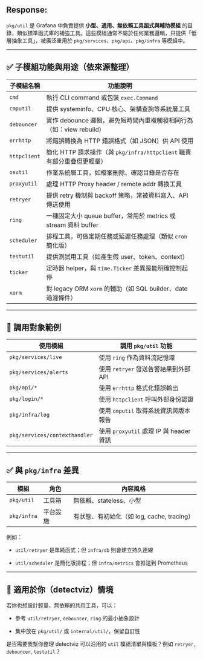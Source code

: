 ## Response:
`pkg/util` 是 Grafana 中負責提供 **小型、通用、無依賴工具函式與輔助模組** 的目錄，類似標準函式庫的補強工具。這些模組通常不屬於任何業務邏輯，只提供「低層抽象工具」，被廣泛重用於 `pkg/services`、`pkg/api`、`pkg/infra` 等模組中。

* * *

✅ 子模組功能與用途（依來源整理）
-----------------

| 子模組名稱 | 功能說明 |
| --- | --- |
| `cmd` | 執行 CLI command 或包裝 `exec.Command` |
| `cmputil` | 提供 systeminfo、CPU 核心、架構查詢等系統層工具 |
| `debouncer` | 實作 debounce 邏輯，避免短時間內重複觸發相同行為（如：view rebuild） |
| `errhttp` | 將錯誤轉換為 HTTP 錯誤格式（如 JSON）供 API 使用 |
| `httpclient` | 簡化 HTTP 請求操作（與 `pkg/infra/httpclient` 職責有部分重疊但更輕量） |
| `osutil` | 作業系統層工具，如檔案刪除、確認目錄是否存在 |
| `proxyutil` | 處理 HTTP Proxy header / remote addr 轉換工具 |
| `retryer` | 提供 retry 機制與 backoff 策略，常被資料寫入、API 傳送使用 |
| `ring` | 一種固定大小 queue buffer，常用於 metrics 或 stream 資料 buffer |
| `scheduler` | 排程工具，可做定期任務或延遲任務處理（類似 `cron` 簡化版） |
| `testutil` | 提供測試用工具（如產生假 user、token、context） |
| `ticker` | 定時器 helper，與 `time.Ticker` 差異是能明確控制起停 |
| `xorm` | 對 legacy ORM `xorm` 的輔助（如 SQL builder、date 過濾條件） |

* * *

🧩 調用對象範例
---------

| 使用模組 | 調用 `pkg/util` 功能 |
| --- | --- |
| `pkg/services/live` | 使用 `ring` 作為資料流記憶環 |
| `pkg/services/alerts` | 使用 `retryer` 發送告警結果到外部 API |
| `pkg/api/*` | 使用 `errhttp` 格式化錯誤輸出 |
| `pkg/login/*` | 使用 `httpclient` 呼叫外部身份認證 |
| `pkg/infra/log` | 使用 `cmputil` 取得系統資訊與版本報告 |
| `pkg/services/contexthandler` | 使用 `proxyutil` 處理 IP 與 header 資訊 |

* * *

✅ 與 `pkg/infra` 差異
------------------

| 模組 | 角色 | 內容風格 |
| --- | --- | --- |
| `pkg/util` | 工具箱 | 無依賴、stateless、小型 |
| `pkg/infra` | 平台設施 | 有狀態、有初始化（如 log, cache, tracing） |

例如：

*   `util/retryer` 是單純函式；但 `infra/db` 則會建立持久連線
    
*   `util/scheduler` 是簡化版排程；但 `infra/metrics` 會推送到 Prometheus
    

* * *

🧠 適用於你（detectviz）情境
--------------------

若你也想設計輕量、無依賴的共用工具，可以：

*   參考 `util/retryer`, `debouncer`, `ring` 的最小抽象設計
    
*   集中放在 `pkg/util/` 或 `internal/util/`，保留自訂性
    

是否需要我幫你整理 detectviz 可以沿用的 `util` 模組清單與模板？例如 `retryer`, `debouncer`, `testutil`？